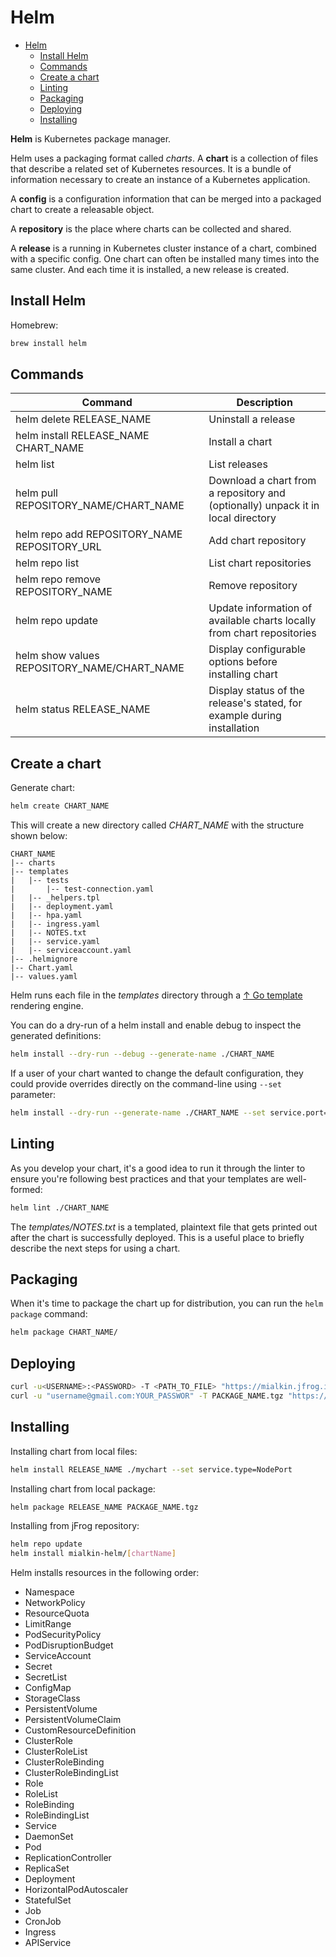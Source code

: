 # Helm

- [Helm](#helm)
  - [Install Helm](#install-helm)
  - [Commands](#commands)
  - [Create a chart](#create-a-chart)
  - [Linting](#linting)
  - [Packaging](#packaging)
  - [Deploying](#deploying)
  - [Installing](#installing)

**Helm** is Kubernetes package manager.

Helm uses a packaging format called _charts_. A **chart** is a collection of files that describe a related set of Kubernetes resources. It is a bundle of information necessary to create an instance of a Kubernetes application.

A **config** is a configuration information that can be merged into a packaged chart to create a releasable object.

A **repository** is the place where charts can be collected and shared.

A **release** is a running in Kubernetes cluster instance of a chart, combined with a specific config. One chart can often be installed many times into the same cluster. And each time it is installed, a new release is created.

## Install Helm

Homebrew:

```bash
brew install helm
```

## Commands

| Command                                      | Description                                                                      |
| -------------------------------------------- | -------------------------------------------------------------------------------- |
| helm delete RELEASE_NAME                     | Uninstall a release                                                              |
| helm install RELEASE_NAME CHART_NAME         | Install a chart                                                                  |
| helm list                                    | List releases                                                                    |
| helm pull REPOSITORY_NAME/CHART_NAME         | Download a chart from a repository and (optionally) unpack it in local directory |
| helm repo add REPOSITORY_NAME REPOSITORY_URL | Add chart repository                                                             |
| helm repo list                               | List chart repositories                                                          |
| helm repo remove REPOSITORY_NAME             | Remove repository                                                                |
| helm repo update                             | Update information of available charts locally from chart repositories           |
| helm show values REPOSITORY_NAME/CHART_NAME  | Display configurable options before installing chart                             |
| helm status RELEASE_NAME                     | Display status of the release's stated, for example during installation          |

## Create a chart

Generate chart:

```bash
helm create CHART_NAME
```

This will create a new directory called _CHART_NAME_ with the structure shown below:

```text
CHART_NAME
|-- charts
|-- templates
|   |-- tests
|       |-- test-connection.yaml
|   |-- _helpers.tpl
|   |-- deployment.yaml
|   |-- hpa.yaml
|   |-- ingress.yaml
|   |-- NOTES.txt
|   |-- service.yaml
|   |-- serviceaccount.yaml
|-- .helmignore
|-- Chart.yaml
|-- values.yaml
```

Helm runs each file in the _templates_ directory through a [↑ Go template](https://golang.org/pkg/text/template/) rendering engine.

You can do a dry-run of a helm install and enable debug to inspect the generated definitions:

```bash
helm install --dry-run --debug --generate-name ./CHART_NAME
```

If a user of your chart wanted to change the default configuration, they could provide overrides directly on the command-line using `--set` parameter:

```bash
helm install --dry-run --generate-name ./CHART_NAME --set service.port=7775
```

## Linting

As you develop your chart, it's a good idea to run it through the linter to ensure you're following best practices and that your templates are well-formed:

```bash
helm lint ./CHART_NAME
```

The _templates/NOTES.txt_ is a templated, plaintext file that gets printed out after the chart is successfully deployed. This is a useful place to briefly describe the next steps for using a chart.

## Packaging

When it's time to package the chart up for distribution, you can run the `helm package` command:

```bash
helm package CHART_NAME/
```

## Deploying

```bash
curl -u<USERNAME>:<PASSWORD> -T <PATH_TO_FILE> "https://mialkin.jfrog.io/artifactory/mialkin-helm/<TARGET_FILE_PATH>"
curl -u "username@gmail.com:YOUR_PASSWOR" -T PACKAGE_NAME.tgz "https://mialkin.jfrog.io/artifactory/mialkin-helm/CHART_NAME"
```

## Installing

Installing chart from local files:

```bash
helm install RELEASE_NAME ./mychart --set service.type=NodePort
```

Installing chart from local package:

```bash
helm package RELEASE_NAME PACKAGE_NAME.tgz
```

Installing from jFrog repository:

```bash
helm repo update
helm install mialkin-helm/[chartName]
```

Helm installs resources in the following order:

- Namespace
- NetworkPolicy
- ResourceQuota
- LimitRange
- PodSecurityPolicy
- PodDisruptionBudget
- ServiceAccount
- Secret
- SecretList
- ConfigMap
- StorageClass
- PersistentVolume
- PersistentVolumeClaim
- CustomResourceDefinition
- ClusterRole
- ClusterRoleList
- ClusterRoleBinding
- ClusterRoleBindingList
- Role
- RoleList
- RoleBinding
- RoleBindingList
- Service
- DaemonSet
- Pod
- ReplicationController
- ReplicaSet
- Deployment
- HorizontalPodAutoscaler
- StatefulSet
- Job
- CronJob
- Ingress
- APIService
